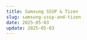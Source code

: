 ```yaml
---
title: Samsung SSSP & Tizen
slug: samsung-sssp-and-tizen
date: 2025-05-03
update: 2025-05-03
---
```

